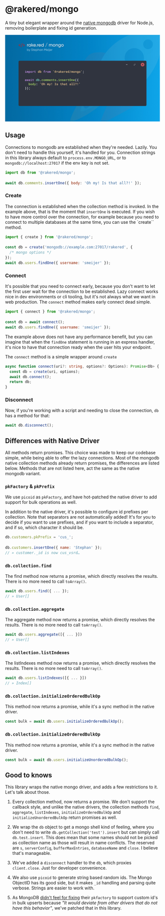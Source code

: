 # @rakered/mongo

A tiny but elegant wrapper around the [native mongodb] driver for Node.js, removing boilerplate and fixing id generation.

![social image](https://github.com/rakered/rakered/raw/main/packages/mongo/docs/social.jpg)

## Usage

Connections to mongodb are established when they're needed. Lazily. You don't need to handle this yourself, it's handled for you. Connection strings in this library always default to `process.env.MONGO_URL`, or to `mongodb://localhost:27017` if the env key is not set.

```js
import db from '@rakered/mongo';

await db.comments.insertOne({ body: 'Oh my! Is that all?!' });
```

### Create

The connection is established when the collection method is invoked. In the example above, that is the moment that `insertOne` is executed. If you wish to have more control over the connection, for example because you need to connect to multiple databases at the same time, you can use the `create`` method.

```js
import { create } from '@rakered/mongo';

const db = create('mongodb://example.com:27017/rakered', {
  /* mongo options */
});
await db.users.findOne({ username: 'smeijer' });
```

### Connect

It's possible that you need to connect early, because you don't want to let the first user wait for the connection to be established. Lazy connect works nice in dev environments or cli tooling, but it's not always what we want in web production. The `connect` method makes early connect dead simple.

```js
import { connect } from '@rakered/mongo';

const db = await connect();
await db.users.findOne({ username: 'smeijer' });
```

The example above does not have any performance benefit, but you can imagine that when the `findOne` statement is running in an express handler, it's nice to have that connection ready when the user hits your endpoint.

The `connect` method is a simple wrapper around `create`

```ts
async function connect(uri?: string, options?: Options): Promise<Db> {
  const db = create(uri, options);
  await db.connect();
  return db;
}
```

### Disconnect

Now, if you're working with a script and needing to close the connection, `db` has a method for that:

```js
await db.disconnect();
```

## Differences with Native Driver

All methods return promises. This choice was made to keep our codebase simple, while being able to offer the lazy connections. Most of the mongodb native collection methods already return promises, the differences are listed below. Methods that are not listed here, act the same as the native mongodb variant.

### `pkFactory` & `pkPrefix`

We use `picoid` as `pkFactory`, and have hot-patched the native driver to add support for bulk operations as well.

In addition to the native driver, it's possible to configure id prefixes per collection. Note that separators are not automatically added! It's for you to decide if you want to use prefixes, and if you want to include a separator, and if so, which character it should be.

```js
db.customers.pkPrefix = 'cus_';

db.customers.insertOne({ name: 'Stephan' });
// » customer._id is now cus_vsrd…
```

### `db.collection.find`

The find method now returns a promise, which directly resolves the results. There is no more need to call `toArray()`.

```js
await db.users.find({ ... });
// » User[]
```

### `db.collection.aggregate`

The aggregate method now returns a promise, which directly resolves the results. There is no more need to call `toArray()`.

```js
await db.users.aggregate([{ ... }])
// » User[]
```

### `db.collection.listIndexes`

The listIndexes method now returns a promise, which directly resolves the results. There is no more need to call `toArray()`.

```js
await db.users.listIndexes([{ ... }])
// » Index[]
```

### `db.collection.initializeOrderedBulkOp`

This method now returns a promise, while it's a sync method in the native driver.

```js
const bulk = await db.users.initializeOrderedBulkOp();
```

### `db.collection.initializeOrderedBulkOp`

This method now returns a promise, while it's a sync method in the native driver.

```js
const bulk = await db.users.initializeUnorderedBulkOp();
```

## Good to knows

This library wraps the native mongo driver, and adds a few restrictions to it. Let's talk about those.

1. Every collection method, now returns a promise. We don't support the callback
   style, and unlike the native drivers, the collection methods `find`, `aggregate`, `listIndexes`, `initializeOrderedBulkOp` and `initializeUnorderedBulkOp` return promises as well.

2. We wrap the `db` object to get a mongo shell kind of feeling, where you don't need to write `db.getCollection('test').insert` but can simply call `db.test.insert`. This does mean that some names should not be picked as collection name as those will result in name conflicts. The reserved are `s`, `serverConfig`, `bufferMaxEntries`, `databaseName` and `close`. I believe that's manageable.

3. We've added a `disconnect` handler to the `db`, which proxies `client.close`. Just for developer convenience.

4. We also use `picoid` to generate string based random ids. The Mongo ObjectID has its good side, but it makes `_id` handling and parsing quite verbose. Strings are easier to work with.
5. As MongoDB [didn't feel for fixing] their `pkfactory` to support custom id's in bulk upserts because _"It would deviate from other drivers that do not have this behavior"_, we've patched that in this library.

[native mongodb]: https://github.com/mongodb/node-mongodb-native
[didn't feel for fixing]: https://github.com/mongodb/node-mongodb-native/pull/2193
